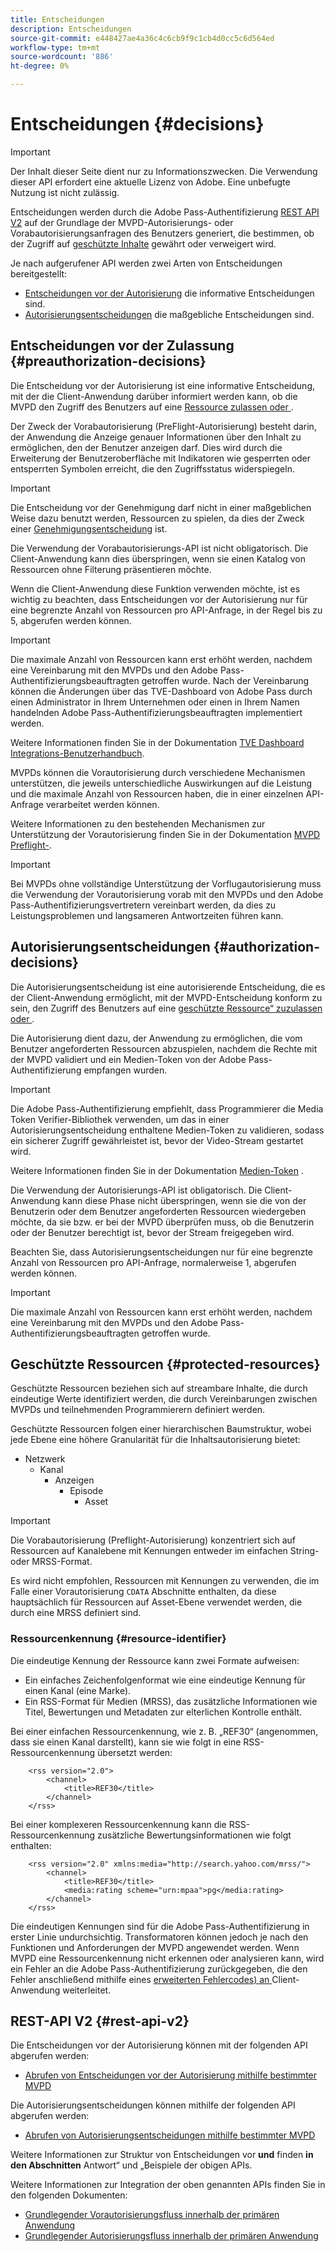 ```yaml
---
title: Entscheidungen
description: Entscheidungen
source-git-commit: e448427ae4a36c4c6cb9f9c1cb4d0cc5c6d564ed
workflow-type: tm+mt
source-wordcount: '886'
ht-degree: 0%

---
```


# Entscheidungen {#decisions}

>[!IMPORTANT]
>
> Der Inhalt dieser Seite dient nur zu Informationszwecken. Die Verwendung dieser API erfordert eine aktuelle Lizenz von Adobe. Eine unbefugte Nutzung ist nicht zulässig.

Entscheidungen werden durch die Adobe Pass-Authentifizierung [REST API V2](/help/authentication/integration-guide-programmers/rest-apis/rest-api-v2/rest-api-v2-overview.md) auf der Grundlage der MVPD-Autorisierungs- oder Vorabautorisierungsanfragen des Benutzers generiert, die bestimmen, ob der Zugriff auf [geschützte Inhalte](#protected-resources) gewährt oder verweigert wird.

Je nach aufgerufener API werden zwei Arten von Entscheidungen bereitgestellt:

* [Entscheidungen vor der Autorisierung](#preauthorization-decisions) die informative Entscheidungen sind.
* [Autorisierungsentscheidungen](#authorization-decisions) die maßgebliche Entscheidungen sind.

## Entscheidungen vor der Zulassung {#preauthorization-decisions}

Die Entscheidung vor der Autorisierung ist eine informative Entscheidung, mit der die Client-Anwendung darüber informiert werden kann, ob die MVPD den Zugriff des Benutzers auf eine [ Ressource zulassen oder ](#protected-resources).

Der Zweck der Vorabautorisierung (PreFlight-Autorisierung) besteht darin, der Anwendung die Anzeige genauer Informationen über den Inhalt zu ermöglichen, den der Benutzer anzeigen darf. Dies wird durch die Erweiterung der Benutzeroberfläche mit Indikatoren wie gesperrten oder entsperrten Symbolen erreicht, die den Zugriffsstatus widerspiegeln.

>[!IMPORTANT]
>
> Die Entscheidung vor der Genehmigung darf nicht in einer maßgeblichen Weise dazu benutzt werden, Ressourcen zu spielen, da dies der Zweck einer [Genehmigungsentscheidung](#authorization-decisions) ist.

Die Verwendung der Vorabautorisierungs-API ist nicht obligatorisch. Die Client-Anwendung kann dies überspringen, wenn sie einen Katalog von Ressourcen ohne Filterung präsentieren möchte.

Wenn die Client-Anwendung diese Funktion verwenden möchte, ist es wichtig zu beachten, dass Entscheidungen vor der Autorisierung nur für eine begrenzte Anzahl von Ressourcen pro API-Anfrage, in der Regel bis zu 5, abgerufen werden können.

>[!IMPORTANT]
> 
> Die maximale Anzahl von Ressourcen kann erst erhöht werden, nachdem eine Vereinbarung mit den MVPDs und den Adobe Pass-Authentifizierungsbeauftragten getroffen wurde. Nach der Vereinbarung können die Änderungen über das TVE-Dashboard von Adobe Pass durch einen Administrator in Ihrem Unternehmen oder einen in Ihrem Namen handelnden Adobe Pass-Authentifizierungsbeauftragten implementiert werden.
> 
> Weitere Informationen finden Sie in der Dokumentation [TVE Dashboard Integrations-Benutzerhandbuch](/help/authentication/user-guide-tve-dashboard/tve-dashboard-integrations.md#add-more-properties).

MVPDs können die Vorautorisierung durch verschiedene Mechanismen unterstützen, die jeweils unterschiedliche Auswirkungen auf die Leistung und die maximale Anzahl von Ressourcen haben, die in einer einzelnen API-Anfrage verarbeitet werden können.

Weitere Informationen zu den bestehenden Mechanismen zur Unterstützung der Vorautorisierung finden Sie in der Dokumentation [MVPD Preflight-](/help/authentication/integration-guide-mvpds/mvpd-preflight-authz.md).

>[!IMPORTANT]
>
> Bei MVPDs ohne vollständige Unterstützung der Vorflugautorisierung muss die Verwendung der Vorautorisierung vorab mit den MVPDs und den Adobe Pass-Authentifizierungsvertretern vereinbart werden, da dies zu Leistungsproblemen und langsameren Antwortzeiten führen kann.

## Autorisierungsentscheidungen {#authorization-decisions}

Die Autorisierungsentscheidung ist eine autorisierende Entscheidung, die es der Client-Anwendung ermöglicht, mit der MVPD-Entscheidung konform zu sein, den Zugriff des Benutzers auf eine [geschützte Ressource“ zuzulassen oder ](#protected-resources).

Die Autorisierung dient dazu, der Anwendung zu ermöglichen, die vom Benutzer angeforderten Ressourcen abzuspielen, nachdem die Rechte mit der MVPD validiert und ein Medien-Token von der Adobe Pass-Authentifizierung empfangen wurden.

>[!IMPORTANT]
> 
> Die Adobe Pass-Authentifizierung empfiehlt, dass Programmierer die Media Token Verifier-Bibliothek verwenden, um das in einer Autorisierungsentscheidung enthaltene Medien-Token zu validieren, sodass ein sicherer Zugriff gewährleistet ist, bevor der Video-Stream gestartet wird.
> 
> Weitere Informationen finden Sie in der Dokumentation [Medien-Token](/help/authentication/integration-guide-programmers/features-standard/entitlements/media-tokens.md) .

Die Verwendung der Autorisierungs-API ist obligatorisch. Die Client-Anwendung kann diese Phase nicht überspringen, wenn sie die von der Benutzerin oder dem Benutzer angeforderten Ressourcen wiedergeben möchte, da sie bzw. er bei der MVPD überprüfen muss, ob die Benutzerin oder der Benutzer berechtigt ist, bevor der Stream freigegeben wird.

Beachten Sie, dass Autorisierungsentscheidungen nur für eine begrenzte Anzahl von Ressourcen pro API-Anfrage, normalerweise 1, abgerufen werden können.

>[!IMPORTANT]
>
> Die maximale Anzahl von Ressourcen kann erst erhöht werden, nachdem eine Vereinbarung mit den MVPDs und den Adobe Pass-Authentifizierungsbeauftragten getroffen wurde.

## Geschützte Ressourcen {#protected-resources}

Geschützte Ressourcen beziehen sich auf streambare Inhalte, die durch eindeutige Werte identifiziert werden, die durch Vereinbarungen zwischen MVPDs und teilnehmenden Programmierern definiert werden.

Geschützte Ressourcen folgen einer hierarchischen Baumstruktur, wobei jede Ebene eine höhere Granularität für die Inhaltsautorisierung bietet:

* Netzwerk
   * Kanal
      * Anzeigen
         * Episode
            * Asset

>[!IMPORTANT]
>
> Die Vorabautorisierung (Preflight-Autorisierung) konzentriert sich auf Ressourcen auf Kanalebene mit Kennungen entweder im einfachen String- oder MRSS-Format.
> 
> Es wird nicht empfohlen, Ressourcen mit Kennungen zu verwenden, die im Falle einer Vorautorisierung `CDATA` Abschnitte enthalten, da diese hauptsächlich für Ressourcen auf Asset-Ebene verwendet werden, die durch eine MRSS definiert sind.

### Ressourcenkennung {#resource-identifier}

Die eindeutige Kennung der Ressource kann zwei Formate aufweisen:

* Ein einfaches Zeichenfolgenformat wie eine eindeutige Kennung für einen Kanal (eine Marke).
* Ein RSS-Format für Medien (MRSS), das zusätzliche Informationen wie Titel, Bewertungen und Metadaten zur elterlichen Kontrolle enthält.

Bei einer einfachen Ressourcenkennung, wie z. B. „REF30“ (angenommen, dass sie einen Kanal darstellt), kann sie wie folgt in eine RSS-Ressourcenkennung übersetzt werden:

```RSS
    <rss version="2.0"> 
        <channel>
            <title>REF30</title>
        </channel>
    </rss>
```

Bei einer komplexeren Ressourcenkennung kann die RSS-Ressourcenkennung zusätzliche Bewertungsinformationen wie folgt enthalten:

```RSS
    <rss version="2.0" xmlns:media="http://search.yahoo.com/mrss/"> 
        <channel>
            <title>REF30</title>
            <media:rating scheme="urn:mpaa">pg</media:rating>
        </channel>
    </rss>
```

Die eindeutigen Kennungen sind für die Adobe Pass-Authentifizierung in erster Linie undurchsichtig. Transformatoren können jedoch je nach den Funktionen und Anforderungen der MVPD angewendet werden. Wenn MVPD eine Ressourcenkennung nicht erkennen oder analysieren kann, wird ein Fehler an die Adobe Pass-Authentifizierung zurückgegeben, die den Fehler anschließend mithilfe eines [erweiterten Fehlercodes) an ](/help/authentication/integration-guide-programmers/features-standard/error-reporting/enhanced-error-codes.md) Client-Anwendung weiterleitet.

## REST-API V2 {#rest-api-v2}

Die Entscheidungen vor der Autorisierung können mit der folgenden API abgerufen werden:

* [Abrufen von Entscheidungen vor der Autorisierung mithilfe bestimmter MVPD](/help/authentication/integration-guide-programmers/rest-apis/rest-api-v2/apis/decisions-apis/rest-api-v2-decisions-apis-retrieve-preauthorization-decisions-using-specific-mvpd.md)

Die Autorisierungsentscheidungen können mithilfe der folgenden API abgerufen werden:

* [Abrufen von Autorisierungsentscheidungen mithilfe bestimmter MVPD](/help/authentication/integration-guide-programmers/rest-apis/rest-api-v2/apis/decisions-apis/rest-api-v2-decisions-apis-retrieve-authorization-decisions-using-specific-mvpd.md)

Weitere Informationen zur Struktur von Entscheidungen vor **und** finden **in den Abschnitten** Antwort“ und „Beispiele der obigen APIs.

Weitere Informationen zur Integration der oben genannten APIs finden Sie in den folgenden Dokumenten:

* [Grundlegender Vorautorisierungsfluss innerhalb der primären Anwendung](/help/authentication/integration-guide-programmers/rest-apis/rest-api-v2/flows/basic-access-flows/rest-api-v2-basic-preauthorization-primary-application-flow.md)
* [Grundlegender Autorisierungsfluss innerhalb der primären Anwendung](/help/authentication/integration-guide-programmers/rest-apis/rest-api-v2/flows/basic-access-flows/rest-api-v2-basic-authorization-primary-application-flow.md)

